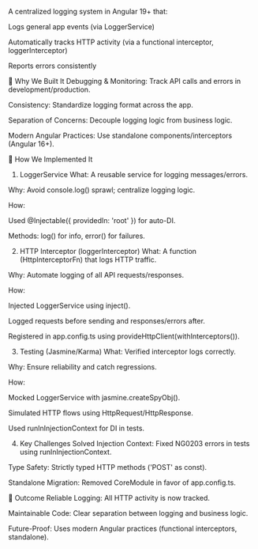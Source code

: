 A centralized logging system in Angular 19+ that:

Logs general app events (via LoggerService)

Automatically tracks HTTP activity (via a functional interceptor, loggerInterceptor)

Reports errors consistently

🔹 Why We Built It
Debugging & Monitoring: Track API calls and errors in development/production.

Consistency: Standardize logging format across the app.

Separation of Concerns: Decouple logging logic from business logic.

Modern Angular Practices: Use standalone components/interceptors (Angular 16+).

🔹 How We Implemented It
1. LoggerService
What: A reusable service for logging messages/errors.

Why: Avoid console.log() sprawl; centralize logging logic.

How:

Used @Injectable({ providedIn: 'root' }) for auto-DI.

Methods: log() for info, error() for failures.

2. HTTP Interceptor (loggerInterceptor)
What: A function (HttpInterceptorFn) that logs HTTP traffic.

Why: Automate logging of all API requests/responses.

How:

Injected LoggerService using inject().

Logged requests before sending and responses/errors after.

Registered in app.config.ts using provideHttpClient(withInterceptors()).

3. Testing (Jasmine/Karma)
What: Verified interceptor logs correctly.

Why: Ensure reliability and catch regressions.

How:

Mocked LoggerService with jasmine.createSpyObj().

Simulated HTTP flows using HttpRequest/HttpResponse.

Used runInInjectionContext for DI in tests.

4. Key Challenges Solved
Injection Context: Fixed NG0203 errors in tests using runInInjectionContext.

Type Safety: Strictly typed HTTP methods ('POST' as const).

Standalone Migration: Removed CoreModule in favor of app.config.ts.

🔹 Outcome
Reliable Logging: All HTTP activity is now tracked.

Maintainable Code: Clear separation between logging and business logic.

Future-Proof: Uses modern Angular practices (functional interceptors, standalone).